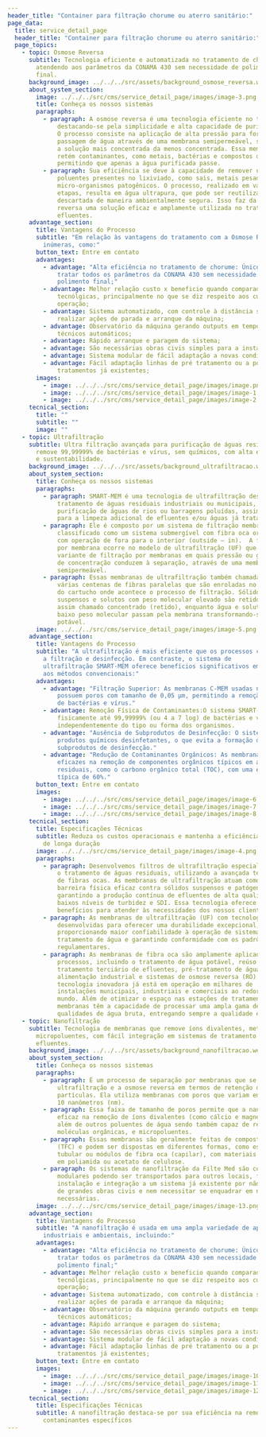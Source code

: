 ```yaml
---
header_title: "Container para filtração chorume ou aterro sanitário:"
page_data:
  title: service_detail_page
  header_title: "Container para filtração chorume ou aterro sanitário:"
  page_topics:
    - topic: Osmose Reversa
      subtitle: Tecnologia eficiente e automatizada no tratamento de chorume,
        atendendo aos parâmetros da CONAMA 430 sem necessidade de polimento
        final.
      background_image: ../../../src/assets/background_osmose_reversa.webp
      about_system_section:
        image: ../../../src/cms/service_detail_page/images/image-3.png
        title: Conheça os nossos sistemas
        paragraphs:
          - paragraph: A osmose reversa é uma tecnologia eficiente no tratamento de chorume,
              destacando-se pela simplicidade e alta capacidade de purificação.
              O processo consiste na aplicação de alta pressão para forçar a
              passagem de água através de uma membrana semipermeável, separando
              a solução mais concentrada da menos concentrada. Essa membrana
              retém contaminantes, como metais, bactérias e compostos químicos,
              permitindo que apenas a água purificada passe.
          - paragraph: Sua eficiência se deve à capacidade de remover uma ampla variedade de
              poluentes presentes no lixiviado, como sais, metais pesados e
              micro-organismos patogênicos. O processo, realizado em várias
              etapas, resulta em água ultrapura, que pode ser reutilizada ou
              descartada de maneira ambientalmente segura. Isso faz da osmose
              reversa uma solução eficaz e amplamente utilizada no tratamento de
              efluentes.
      advantage_section:
        title: Vantagens do Processo
        subtitle: "Em relação às vantagens do tratamento com a Osmose Reversa são
          inúmeras, como:"
        button_text: Entre em contato
        advantages:
          - advantage: "Alta eficiência no tratamento de chorume: Único processo capaz de
              tratar todos os parâmetros da CONAMA 430 sem necessidade de
              polimento final;"
          - advantage: Melhor relação custo x beneficio quando comparada com outras rotas
              tecnólgicas, principalmente no que se diz respeito aos custos de
              operação;
          - advantage: Sistema automatizado, com controle à distância sendo possível
              realizar ações de parada e arranque da máquina;
          - advantage: Observatório da máquina gerando outputs em tempo real e relatórios
              técnicos automáticos;
          - advantage: Rápido arranque e paragem do sistema;
          - advantage: São necessárias obras civis simples para a instalação do sistema;
          - advantage: Sistema modular de fácil adaptação a novas condições e ambientes;
          - advantage: Fácil adaptação linhas de pré tratamento ou a polimentos final de
              tratamentos já existentes;
        images:
          - image: ../../../src/cms/service_detail_page/images/image.png
          - image: ../../../src/cms/service_detail_page/images/image-1.png
          - image: ../../../src/cms/service_detail_page/images/image-2.png
      tecnical_section:
        title: ""
        subtitle: ""
        image: ""
    - topic: Ultrafiltração
      subtitle: Ultra filtração avançada para purificação de águas residuais que
        remove 99,99999% de bactérias e vírus, sem químicos, com alta eficiência
        e sustentabilidade.
      background_image: ../../../src/assets/background_ultrafiltracao.webp
      about_system_section:
        title: Conheça os nossos sistemas
        paragraphs:
          - paragraph: SMART-MEM é uma tecnologia de ultrafiltração desenvolvida para o
              tratamento de águas residuais industriais ou municipais,
              purificação de águas de rios ou barragens poluídas, assim como
              para a limpeza adicional de efluentes e/ou águas já tratadas.
          - paragraph: Ele é composto por um sistema de filtração membranar que pode ser
              classificado como um sistema submergível com fibra oca orgânica
              com operação de fora para o interior (outside – in).  A filtração
              por membrana ocorre no modelo de ultrafiltração (UF) que é uma
              variante de filtração por membranas em quais pressão ou gradientes
              de concentração conduzem à separação, através de uma membrana
              semipermeável. 
          - paragraph: Essas membranas de ultrafiltração também chamadas de C-MEM, possuem
              várias centenas de fibras paralelas que são enroladas no interior
              do cartucho onde acontece o processo de filtração. Sólidos
              suspensos e solutos com peso molecular elevado são retidos no
              assim chamado concentrado (retido), enquanto água e solutos de
              baixo peso molecular passam pela membrana transformando-se em água
              potável.
        image: ../../../src/cms/service_detail_page/images/image-5.png
      advantage_section:
        title: Vantagens do Processo
        subtitle: "A ultrafiltração é mais eficiente que os processos convencionais como
          a filtração e desinfecção. Em contraste, o sistema de
          ultrafiltração SMART-MEM oferece benefícios significativos em relação
          aos métodos convencionais:"
        advantages:
          - advantage: "Filtração Superior: As membranas C-MEM usadas no sistema SMART-MEM
              possuem poros com tamanho de 0,05 µm, permitindo a remoção eficaz
              de bactérias e vírus."
          - advantage: Remoção Física de Contaminantes:O sistema SMART-MEM remove
              fisicamente até 99,99999% (ou 4 a 7 log) de bactérias e vírus,
              independentemente do tipo ou forma dos organismos.
          - advantage: "Ausência de Subprodutos de Desinfecção: O sistema não utiliza
              produtos químicos desinfetantes, o que evita a formação de
              subprodutos de desinfecção."
          - advantage: "Redução de Contaminantes Orgânicos: As membranas C-MEM também são
              eficazes na remoção de componentes orgânicos típicos em águas
              residuais, como o carbono orgânico total (TOC), com uma eficiência
              típica de 60%."
        button_text: Entre em contato
        images:
          - image: ../../../src/cms/service_detail_page/images/image-6.png
          - image: ../../../src/cms/service_detail_page/images/image-7.png
          - image: ../../../src/cms/service_detail_page/images/image-8.png
      tecnical_section:
        title: Especificações Técnicas
        subtitle: Reduza os custos operacionais e mantenha a eficiência com uma membrana
          de longa duração
        image: ../../../src/cms/service_detail_page/images/image-4.png
        paragraphs:
          - paragraph: Desenvolvemos filtros de ultrafiltração especialmente projetados para
              o tratamento de águas residuais, utilizando a avançada tecnologia
              de fibras ocas. As membranas de ultrafiltração atuam como uma
              barreira física eficaz contra sólidos suspensos e patógenos,
              garantindo a produção contínua de efluentes de alta qualidade, com
              baixos níveis de turbidez e SDI. Essa tecnologia oferece diversos
              benefícios para atender às necessidades dos nossos clientes.
          - paragraph: As membranas de ultrafiltração (UF) com tecnologia de fibra oca foram
              desenvolvidas para oferecer uma durabilidade excepcional,
              proporcionando maior confiabilidade à operação de sistemas de
              tratamento de água e garantindo conformidade com os padrões
              regulamentares.
          - paragraph: As membranas de fibra oca são amplamente aplicadas em diversos
              processos, incluindo o tratamento de água potável, reúso de água,
              tratamento terciário de efluentes, pré-tratamento de água para
              alimentação industrial e sistemas de osmose reversa (RO). Essa
              tecnologia inovadora já está em operação em milhares de
              instalações municipais, industriais e comerciais ao redor do
              mundo. Além de otimizar o espaço nas estações de tratamento, essas
              membranas têm a capacidade de processar uma ampla gama de
              qualidades de água bruta, entregando sempre a qualidade exigida.
    - topic: Nanofiltração
      subtitle: Tecnologia de membranas que remove íons divalentes, metais pesados e
        micropoluentes, com fácil integração em sistemas de tratamento de
        efluentes.
      background_image: ../../../src/assets/background_nanofiltracao.webp
      about_system_section:
        title: Conheça os nossos sistemas
        paragraphs:
          - paragraph: É um processo de separação por membranas que se situa entre a
              ultrafiltração e a osmose reversa em termos de retenção de
              partículas. Ela utiliza membranas com poros que variam entre 1 a
              10 nanômetros (nm).
          - paragraph: Essa faixa de tamanho de poros permite que a nanofiltração seja
              eficaz na remoção de íons divalentes (como cálcio e magnésio),
              além de outros poluentes de água sendo também capaz de reter
              moléculas orgânicas, e micropoluentes.
          - paragraph: Essas membranas são geralmente feitas de composto de película fina
              (TFC) e podem ser dispostas em diferentes formas, como espiral,
              tubular ou módulos de fibra oca (capilar), com materiais de base
              em poliamida ou acetato de celulose.
          - paragraph: Os sistemas de nanofiltração da Filte Med são construídos em skids
              modulares podendo ser transportados para outros locais, fácil
              instalação e integração a um sistema já existente por não precisar
              de grandes obras civis e nem necessitar se enquadrar em normas
              necessárias.
        image: ../../../src/cms/service_detail_page/images/image-13.png
      advantage_section:
        title: Vantagens do Processo
        subtitle: "A nanofiltração é usada em uma ampla variedade de aplicações
          industriais e ambientais, incluindo:"
        advantages:
          - advantage: "Alta eficiência no tratamento de chorume: Único processo capaz de
              tratar todos os parâmetros da CONAMA 430 sem necessidade de
              polimento final;"
          - advantage: Melhor relação custo x beneficio quando comparada com outras rotas
              tecnólgicas, principalmente no que se diz respeito aos custos de
              operação;
          - advantage: Sistema automatizado, com controle à distância sendo possível
              realizar ações de parada e arranque da máquina;
          - advantage: Observatório da máquina gerando outputs em tempo real e relatórios
              técnicos automáticos;
          - advantage: Rápido arranque e paragem do sistema;
          - advantage: São necessárias obras civis simples para a instalação do sistema;
          - advantage: Sistema modular de fácil adaptação a novas condições e ambientes;
          - advantage: Fácil adaptação linhas de pré tratamento ou a polimentos final de
              tratamentos já existentes;
        button_text: Entre em contato
        images:
          - image: ../../../src/cms/service_detail_page/images/image-10.png
          - image: ../../../src/cms/service_detail_page/images/image-11.png
          - image: ../../../src/cms/service_detail_page/images/image-12.png
      tecnical_section:
        title: Especificações Técnicas
        subtitle: A nanofiltração destaca-se por sua eficiência na remoção de
          contaminantes específicos
---
```

